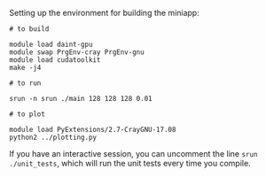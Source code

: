Setting up the environment for building the miniapp:

```
# to build

module load daint-gpu
module swap PrgEnv-cray PrgEnv-gnu
module load cudatoolkit
make -j4

# to run

srun -n srun ./main 128 128 128 0.01

# to plot

module load PyExtensions/2.7-CrayGNU-17.08
python2 ../plotting.py
```

If you have an interactive session, you can uncomment the line `srun ./unit_tests`, which will run the unit tests every time you compile.
